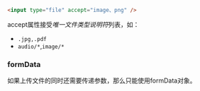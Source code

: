 ```html
<input type="file" accept="image、png" />
```
accept属性接受*唯一文件类型说明符*列表，如：
- `.jpg,.pdf`
- `audio/*`,`image/*`

### formData
如果上传文件的同时还需要传递参数，那么只能使用formData对象。
